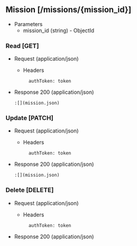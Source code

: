## Mission [/missions/{mission_id}]

+ Parameters
    + mission_id (string) - ObjectId

### Read [GET]

+ Request (application/json)

    + Headers

            authToken: token

+ Response 200 (application/json)

    ```
    :[](mission.json)
    ```

### Update [PATCH]

+ Request (application/json)

    + Headers

            authToken: token

+ Response 200 (application/json)

    ```
    :[](mission.json)
    ```

### Delete [DELETE]

+ Request (application/json)

    + Headers

            authToken: token

+ Response 200 (application/json)
